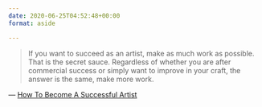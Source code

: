 ```yaml
---
date: 2020-06-25T04:52:48+00:00
format: aside

---
```

> If you want to succeed as an artist, make as much work as possible. That is the secret sauce. Regardless of whether you are after commercial success or simply want to improve in your craft, the answer is the same, make more work.

&mdash; [How To Become A Successful Artist](https://www.artnome.com/news/2020/5/25/how-to-become-a-successful-artist)